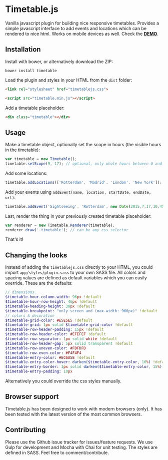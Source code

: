 # Timetable.js
Vanilla javascript plugin for building nice responsive timetables. Provides a simple javascript interface to add events and locations which can be rendered to nice html. Works on mobile devices as well. Check the **[DEMO](http://timetablejs.grible.co)**.

## Installation
Install with bower, or alternatively download the ZIP:

```
bower install timetable
```

Load the plugin and styles in your HTML from the `dist` folder:
```html
<link rel="stylesheet" href="timetablejs.css">

<script src="timetable.min.js"></script>
```
Add a timetable placeholder:
```html
<div class="timetable"></div>
```

## Usage
Make a timetable object, optionally set the scope in hours (the visible hours in the timetable):
```javascript
var timetable = new Timetable();
timetable.setScope(9, 17); // optional, only whole hours between 0 and 23
```
Add some locations:
```javascript
timetable.addLocations(['Rotterdam', 'Madrid', 'London', 'New York']);
```
Add your events using `addEvent(name, location, startDate, endDate, url)`:
```javascript
timetable.addEvent('Sightseeing', 'Rotterdam', new Date(2015,7,17,10,45), new Date(2015,7,17,12,30), 'http://www.github.com'); // url field is optional
```

Last, render the thing in your previously created timetable placeholder:
```javascript
var renderer = new Timetable.Renderer(timetable);
renderer.draw('.timetable'); // can be any css selector
```
That's it!

## Changing the looks
Instead of adding the `timetablejs.css` directly to your HTML, you could import `app/styles/plugin.sass` to your own SASS file. All colors and spacing values are defined as default variables which you can easily override. These are the defaults:
```sass
// dimensions
$timetable-hour-column-width: 96px !default
$timetable-hour-row-height: 46px !default
$timetable-heading-height: 30px !default
$timetable-breakpoint: "only screen and (max-width: 960px)" !default
// colors & decoration
$timetable-grid-color: #E5E5E5 !default
$timetable-grid: 1px solid $timetable-grid-color !default
$timetable-row-header-padding: 15px !default
$timetable-row-header-color: #EFEFEF !default
$timetable-row-separator: 1px solid white !default
$timetable-row-header-gap: 5px solid transparent !default
$timetable-row-uneven-color: #FDFDFD
$timetable-row-even-color: #F4F4F4
$timetable-entry-color: #EC6A5E !default
$timetable-entry-color-hover: darken($timetable-entry-color, 10%) !default
$timetable-entry-border: 1px solid darken($timetable-entry-color, 15%) !default
$timetable-entry-padding: 10px
```

Alternatively you could override the css styles manually.

## Browser support
Timetable.js has been designed to work with modern browsers (only). It has been tested with the latest version of the most common browsers.

## Contributing
Please use the Github issue tracker for issues/feature requests. We use Gulp for development and Mocha with Chai for unit testing. The styles are defined in SASS. Feel free to comment/contribute.
